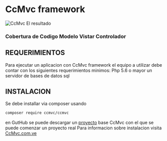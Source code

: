 # CcMvc framework 


![CcMvc](http://ccmvc.com.ve/src/images/CcMvc2.png "CcMvc")
El resultado

### Cobertura de Codigo Modelo Vistar Controlador 


## REQUERIMIENTOS

Para ejecutar un aplicacion con CcMvc framework el equipo a utilizar debe contar con los siguientes requerimientos minimos:
Php 5.6 o mayor
un servidor de bases de datos sql


## INSTALACION 
Se debe installar via composer usando 
```sh
composer require ccmvc/ccmvc
```

en GutHub se puede descargar un [proyecto](https://github.com/ever23/CcMvcBasicProject "proyecto") base CcMvc con el que se puede comenzar un proyecto real 
Para informacion sobre instalacion visita [CcMvc.com.ve](http://ccmvc.com.ve/documentacion "CcMvc")
